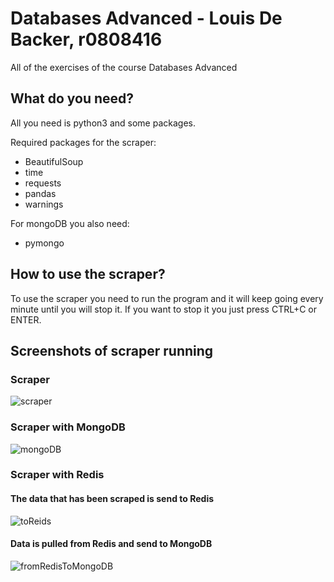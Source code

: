 # Databases Advanced - Louis De Backer, r0808416
All of the exercises of the course Databases Advanced

## What do you need? 
All you need is python3 and some packages. 

Required packages for the scraper:
- BeautifulSoup
- time
- requests
- pandas
- warnings

For mongoDB you also need:
- pymongo

## How to use the scraper?
To use the scraper you need to run the program and it will keep going every minute until you will stop it. 
If you want to stop it you just press CTRL+C or ENTER.

## Screenshots of scraper running
### Scraper
![scraper](https://user-images.githubusercontent.com/74768842/158421235-3c429109-7b9b-4bd4-bf62-c3cc309c4cdd.png)


### Scraper with MongoDB
![mongoDB](https://user-images.githubusercontent.com/74768842/158421249-aa5f1a0e-0e29-4f8a-b2b6-98ec5c907bb2.png)


### Scraper with Redis
#### The data that has been scraped is send to Redis
![toReids](https://user-images.githubusercontent.com/74768842/159017953-4c38087a-ef3e-4e4a-8086-9ab3562a3da7.png)

#### Data is pulled from Redis and send to MongoDB
![fromRedisToMongoDB](https://user-images.githubusercontent.com/74768842/159017931-3a66f207-41f4-419e-9edc-d5f32e09fd72.png)
